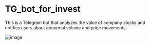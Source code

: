 # TG_bot_for_invest
This is a Telegram bot that analyzes the value of company stocks and notifies users about abnormal volume and price movements.



![image](https://github.com/user-attachments/assets/cca40d0e-63c5-4113-be6a-d6d5df30ac5b)

